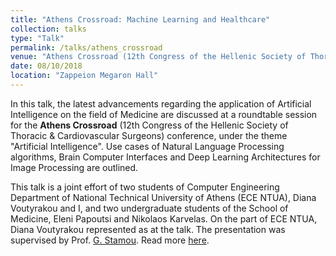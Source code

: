 ```yaml
---
title: "Athens Crossroad: Machine Learning and Healthcare"
collection: talks
type: "Talk"
permalink: /talks/athens_crossroad
venue: "Athens Crossroad (12th Congress of the Hellenic Society of Thoracic & Cardiovascular Surgeons)"
date: 08/10/2018
location: "Zappeion Megaron Hall"
---
```



In this talk, the latest advancements regarding the application of Artificial Intelligence on the field of Medicine are discussed at a roundtable session for the **Athens Crossroad** (12th Congress of the Hellenic Society of Thoracic & Cardiovascular Surgeons) conference, under the theme "Artificial Intelligence".
Use cases of Natural Language Processing algorithms, Brain Computer Interfaces and Deep Learning Architectures for Image Processing are outlined.


This talk is a joint effort of two students of Computer Engineering Department of National Technical University of Athens (ECE NTUA), Diana Voutyrakou and I, and two undergraduate students of the School of Medicine, Eleni Papoutsi and Nikolaos Karvelas. On the part of ECE NTUA, Diana Voutyrakou represented as at the talk. The presentation was supervised by Prof. [G. Stamou](http://www.image.ntua.gr/~gstam/).
Read more [here](https://www.ece.ntua.gr/en/article/232).

